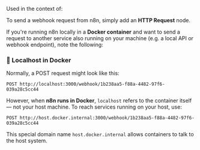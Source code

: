 Used in the context of:

To send a webhook request from n8n, simply add an **HTTP Request** node.

If you're running n8n locally in a **Docker container** and want to send a request to another service also running on your machine (e.g. a local API or webhook endpoint), note the following:

### 🔁 Localhost in Docker

Normally, a POST request might look like this:

```
POST http://localhost:3000/webhook/1b238aa5-f88a-4482-97f6-039a28c5cc44
```

However, when **n8n runs in Docker**, `localhost` refers to the container itself — not your host machine. To reach services running on your host, use:

```
POST http://host.docker.internal:3000/webhook/1b238aa5-f88a-4482-97f6-039a28c5cc44
```

This special domain name `host.docker.internal` allows containers to talk to the host system.